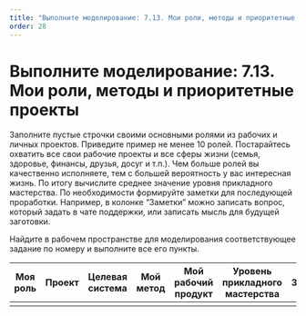 ```yaml
---
title: "Выполните моделирование: 7.13. Мои роли, методы и приоритетные проекты"
order: 28
---
```


# Выполните моделирование: 7.13. Мои роли, методы и приоритетные проекты

Заполните пустые строчки своими основными ролями из рабочих и личных проектов. Приведите пример не менее 10 ролей. Постарайтесь охватить все свои рабочие проекты и все сферы жизни (семья, здоровье, финансы, друзья, досуг и т.п.). Чем больше ролей вы качественно исполняете, тем с большей вероятность у вас интересная жизнь. По итогу вычислите среднее значение уровня прикладного мастерства. По необходимости формируйте заметки для последующей проработки. Например, в колонке “Заметки” можно записать вопрос, который задать в чате поддержки, или записать мысль для будущей заготовки.

Найдите в рабочем пространстве для моделирования соответствующее задание по номеру и выполните все его пункты.

| Моя роль | Проект | Целевая система | Мой метод | Мой рабочий продукт | Уровень прикладного мастерства | Заметки |
| --- | --- | --- | --- | --- | --- | --- |
|  |  |  |  |  |  |  |

